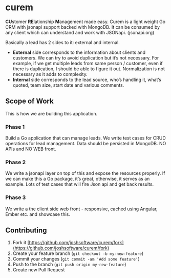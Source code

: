 # curem

**CU**&#8203;stomer **RE**&#8203;lationship **M**&#8203;anagement made easy. Curem is a light weight Go CRM with jsonapi support backed with MongoDB. It can be consumed by any client which can understand and work with JSONapi. (jsonapi.org)

Basically a lead has 2 sides to it: external and internal.

* **External** side corresponds to the information about clients and customers. We can try to avoid duplication but it’s not necessary. For example, if we get multiple leads from same person / customer, even if there is duplication, I should be able to figure it out. Normalization is not necessary as it adds to complexity. 
* **Internal** side corresponds to the lead source, who’s handling it, what’s quoted, team size, start date and various comments. 

## Scope of Work

This is how we are building this application. 

### Phase 1
 Build a Go application that can manage leads. We write test cases for CRUD operations for lead management. Data should be persisted in MongoDB. NO APIs and NO WEB front.  

### Phase 2
 We write a jsonapi layer on top of this and expose the resources properly. If we can make this a Go package, it’s great, otherwise, it serves as an example. Lots of test cases that will fire Json api and get back results.

### Phase 3
 We write a the client side web front - responsive, cached using Angular, Ember etc. and showcase this. 
 
 
## Contributing

1. Fork it [https://github.com/joshsoftware/curem/fork](https://github.com/joshsoftware/curem/fork)
2. Create your feature branch (`git checkout -b my-new-feature`)
3. Commit your changes (`git commit -am 'Add some feature'`)
4. Push to the branch (`git push origin my-new-feature`)
5. Create new Pull Request
